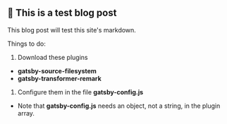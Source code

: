 ## 🧪 This is a test blog post

This blog post will test this site's markdown.

Things to do:

1. Download these plugins

  - **gatsby-source-filesystem**
  - **gatsby-transformer-remark**

1. Configure them in the file **gatsby-config.js**

 - Note that **gatsby-config.js** needs an object, not a string, in the plugin array.
